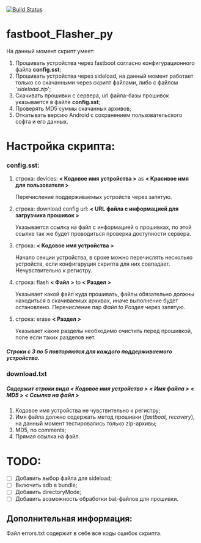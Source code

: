 [![Build Status](https://travis-ci.org/zmey3301/fastboot_Flasher_py.svg?branch=master)](https://travis-ci.org/zmey3301/fastboot_Flasher_py)
# fastboot_Flasher_py
На данный момент скрипт умеет:
  1. Прошивать устройства через fastboot согласно конфигурационного файла **config.sst**;
  2. Прошивать устройства через sideload, на данный момент работает только со скачанными через скрипт файлами, либо с файлом '*sideload.zip*';
  3. Скачивать прошивки с сервера, url файла-базы прошивок указывается в файле **config.sst**;
  4. Проверять MD5 суммы скачанных архивов;
  5. Откатывать версию Android с сохранением пользовательского софта и его данных.
# Настройка скрипта:
### config.sst:
1. строка: devices: **< Кодовое имя устройства >** as **< Красивое имя для пользователя >**
    
    Перечисление поддерживаемых устройств через запятую.
    
2. строка: download config url: **< URL файла с информацией для загрузчика прошивок >**
  
    Указывается ссылка на файл с информацией о прошивках, по этой ссылке так же будет проводиться проверка доступности сервера.
    
3. строка: **< Кодовое имя устройства >**
    
    Начало секции устройства, в сроке можно перечислять несколько устройств, если конфигаруция скрипта для них совпадает. Нечувствительно к регистру.
    
4. строка: flash **< Файл >** to **< Раздел >**
  
    Указывает какой файл куда прошивать, файлы обязательно должны находиться в скачиваемых архивах, иначе выполнение будет остановлено. Перечисление пар *Файл to Раздел* через запятую.
    
5. строка: erase **< Раздел >**
  
    Указывает какие разделы необходимо очистить перед прошивкой, none если таких разделов нет.
  
  ##### Cтроки с 3 по 5 повторяются для каждого поддерживаемого устройства.

### download.txt
##### Содержит строки вида **< Кодовое имя устройства > < Имя файла > < MD5 > < Ссылка на файл >**
  1. Кодовое имя устройства не чувствительно к регистру;
  2. Имя файла должно содержать метод прошивки (*fastboot, recovery*), на данный момент тестировались только zip-архивы;
  3. MD5, no comments;
  4. Прямая ссылка на файл.
# TODO:
- [ ] Добавить выбор файла для sideload;
- [ ] Включить adb в bundle;
- [ ] Добавить directoryMode;
- [ ] Добавить возможность обработки bat-файлов для прошивки.
## Дополнительная информация:
  Файл errors.txt содержит в себе все коды ошибок скрипта.
